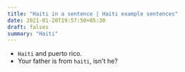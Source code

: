 ```yaml
---
title: "Haiti in a sentence | Haiti example sentences"
date: 2021-01-20T19:57:50+05:30
draft: falses
summary: "Haiti"
---
```

- `Haiti` and puerto rico.
- Your father is from `haiti`, isn't he?
                 
